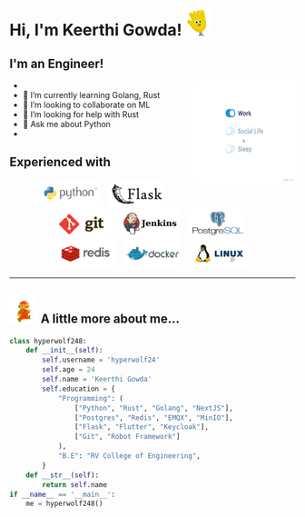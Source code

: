 # Hi, I'm Keerthi Gowda! <img src="wave.gif" width="50px"/>

## I'm an Engineer!

<img align="right" width="180" height="180" src="life_balance.gif">

-
- 🌱 I’m currently learning Golang, Rust
- 👯 I’m looking to collaborate on ML
- 🤔 I’m looking for help with Rust
- 💬 Ask me about Python
-

## Experienced with 
<p align="center" >
<code> <img height="50" src="https://github.com/hyperwolf248/-/blob/main/resource/python-icon.svg"> </code>
<code> <img height="50" src="https://github.com/hyperwolf248/-/blob/main/resource/flask.svg"> </code>
<code> <img height="50" src="https://github.com/hyperwolf248/-/blob/main/resource/git.svg"> </code>
<code> <img height="50" src="https://github.com/hyperwolf248/-/blob/main/resource/jenkins.svg"> </code>
<code> <img height="50" src="https://github.com/hyperwolf248/-/blob/main/resource/other/postgresql-ar21.svg"> </code>
    <br>
<code> <img height="50" src="https://github.com/hyperwolf248/-/blob/main/resource/other/redis-ar21.svg"> </code>
<code> <img height="50" src="https://github.com/hyperwolf248/-/blob/main/resource/docker-ar21.svg"> </code>
<code> <img height="50" src="https://github.com/hyperwolf248/-/blob/main/resource/linux-ar21.svg"> </code>

<hr>

## <img src="mario.gif" width="50px"/> A little more about me...

```py
class hyperwolf248:
    def __init__(self):
        self.username = 'hyperwolf24'
        self.age = 24
        self.name = 'Keerthi Gowda'
        self.education = {
            "Programming": (
                ["Python", "Rust", "Golang", "NextJS"],
                ["Postgres", "Redis", "EMQX", "MinIO"],
                ["Flask", "Flutter", "Keycloak"],
                ["Git", "Robot Framework"]
            ),
            "B.E": "RV College of Engineering",
        }
    def __str__(self):
        return self.name
if __name__ == '__main__':
    me = hyperwolf248()
```
